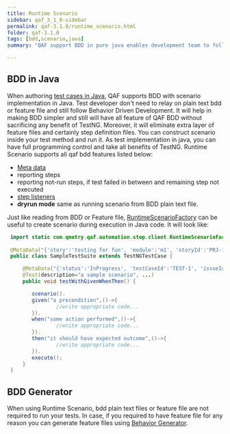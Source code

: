 ```yaml
---
title: Runtime Scenario
sidebar: qaf_3_1_0-sidebar
permalink: qaf-3.1.0/runtime_scenario.html
folder: qaf-3.1.0
tags: [bdd,scenario,java]
summary: "QAF support BDD in pure java enables development team to follow behavior driven development approach for test automation implementation in best efficient way."

---
```


## BDD in Java

When authoring [test cases in Java](https://qmetry.github.io/qaf/latest/Creating_test_cases.html), QAF supports BDD with scenario implementation in Java. Test developer don't need to relay on plain text bdd or feature file and still follow Behavior Driven Development. It will help in making BDD simpler and still will have all feature of QAF BDD without sacrificing any benefit of TestNG. Moreover, it will eliminate extra layer of feature files and certainly step definition files.
You can construct scenario inside your test method and run it. As test implementation in java, you can have full programming control and take all benefits of TestNG. Runtime Scenario supports all qaf bdd features listed below:
  - [Meta data](https://qmetry.github.io/qaf/latest/scenario-meta-data.html)
  - reporting steps
  - reporting not-run steps, if test failed in between and remaining step not executed 
  - [step listeners](https://qmetry.github.io/qaf/latest/qaf_listeners.html#teststep-listener)
  - <b>dryrun mode</b> same as running scenario from BDD plain text file.

Just like reading from BDD or Feature file, [RuntimeScenarioFactory](javadoc/com/qmetry/qaf/automation/step/client/RuntimeScenarioFactory.html) can be useful to create scenario during execution in Java code. It will look like: 

```java
 import static com.qmetry.qaf.automation.step.client.RuntimeScenarioFactory.scenario;
 
 @MetaData("{'story':'testing for fun', 'module':'m1', 'storyId':'PRJ-111'}")
 public class SampleTestSuite extends TestNGTestCase {

     @MetaData("{'status':'InProgress', 'testCaseId':'TEST-1', 'issueId':'PRJ-112'}")
     @Test(description="a sample scenario", ...)
     public void testWithGivenWhenThen() {

        scenario().
        given("a precondition",()->{
                //write appropriate code...
        }).
        when("some action performed",()->{
                //write appropriate code...
        }).
        then("it should have expected outcome",()->{
                //write appropriate code...
        }).
        execute();
     }
 }

```

## BDD Generator

When using Runtime Scenario, bdd plain text files or feature file are not required to run your tests. In case, if you required to have feature file for any reason you can generate feature files using [Behavior Generator](bdd_generator.html).